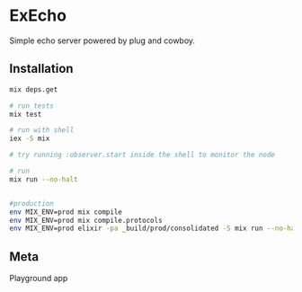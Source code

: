 # ExEcho

Simple echo server powered by plug and cowboy.

## Installation

```sh
mix deps.get

# run tests
mix test

# run with shell
iex -S mix

# try running :observer.start inside the shell to monitor the node

# run
mix run --no-halt


#production
env MIX_ENV=prod mix compile
env MIX_ENV=prod mix compile.protocols
env MIX_ENV=prod elixir -pa _build/prod/consolidated -S mix run --no-halt
```

## Meta

Playground app
